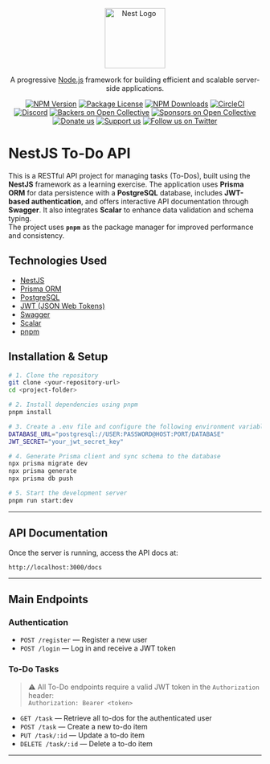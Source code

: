 <p align="center">
  <a href="http://nestjs.com/" target="blank"><img src="https://nestjs.com/img/logo-small.svg" width="120" alt="Nest Logo" /></a>
</p>

[circleci-image]: https://img.shields.io/circleci/build/github/nestjs/nest/master?token=abc123def456
[circleci-url]: https://circleci.com/gh/nestjs/nest

<p align="center">A progressive <a href="http://nodejs.org" target="_blank">Node.js</a> framework for building efficient and scalable server-side applications.</p>
<p align="center">
<a href="https://www.npmjs.com/~nestjscore" target="_blank"><img src="https://img.shields.io/npm/v/@nestjs/core.svg" alt="NPM Version" /></a>
<a href="https://www.npmjs.com/~nestjscore" target="_blank"><img src="https://img.shields.io/npm/l/@nestjs/core.svg" alt="Package License" /></a>
<a href="https://www.npmjs.com/~nestjscore" target="_blank"><img src="https://img.shields.io/npm/dm/@nestjs/common.svg" alt="NPM Downloads" /></a>
<a href="https://circleci.com/gh/nestjs/nest" target="_blank"><img src="https://img.shields.io/circleci/build/github/nestjs/nest/master" alt="CircleCI" /></a>
<a href="https://discord.gg/G7Qnnhy" target="_blank"><img src="https://img.shields.io/badge/discord-online-brightgreen.svg" alt="Discord"/></a>
<a href="https://opencollective.com/nest#backer" target="_blank"><img src="https://opencollective.com/nest/backers/badge.svg" alt="Backers on Open Collective" /></a>
<a href="https://opencollective.com/nest#sponsor" target="_blank"><img src="https://opencollective.com/nest/sponsors/badge.svg" alt="Sponsors on Open Collective" /></a>
<a href="https://paypal.me/kamilmysliwiec" target="_blank"><img src="https://img.shields.io/badge/Donate-PayPal-ff3f59.svg" alt="Donate us"/></a>
<a href="https://opencollective.com/nest#sponsor" target="_blank"><img src="https://img.shields.io/badge/Support%20us-Open%20Collective-41B883.svg" alt="Support us"></a>
<a href="https://twitter.com/nestframework" target="_blank"><img src="https://img.shields.io/twitter/follow/nestframework.svg?style=social&label=Follow" alt="Follow us on Twitter"></a>
</p>

# NestJS To-Do API

This is a RESTful API project for managing tasks (To-Dos), built using the **NestJS** framework as a learning exercise. The application uses **Prisma ORM** for data persistence with a **PostgreSQL** database, includes **JWT-based authentication**, and offers interactive API documentation through **Swagger**. It also integrates **Scalar** to enhance data validation and schema typing.  
The project uses **`pnpm`** as the package manager for improved performance and consistency.


## Technologies Used

- [NestJS](https://nestjs.com/)
- [Prisma ORM](https://www.prisma.io/)
- [PostgreSQL](https://www.postgresql.org/)
- [JWT (JSON Web Tokens)](https://jwt.io/)
- [Swagger](https://swagger.io/tools/swagger-ui/)
- [Scalar](https://scalar.com/)
- [pnpm](https://pnpm.io/)

## Installation & Setup

```bash
# 1. Clone the repository
git clone <your-repository-url>
cd <project-folder>

# 2. Install dependencies using pnpm
pnpm install

# 3. Create a .env file and configure the following environment variables
DATABASE_URL="postgresql://USER:PASSWORD@HOST:PORT/DATABASE"
JWT_SECRET="your_jwt_secret_key"

# 4. Generate Prisma client and sync schema to the database
npx prisma migrate dev
npx prisma generate
npx prisma db push

# 5. Start the development server
pnpm run start:dev
```

---

## API Documentation

Once the server is running, access the API docs at:

```
http://localhost:3000/docs
```

---

## Main Endpoints

### Authentication

- `POST /register` — Register a new user
- `POST /login` — Log in and receive a JWT token

### To-Do Tasks

> ⚠️ All To-Do endpoints require a valid JWT token in the `Authorization` header:  
> `Authorization: Bearer <token>`

- `GET /task` — Retrieve all to-dos for the authenticated user
- `POST /task` — Create a new to-do item
- `PUT /task/:id` — Update a to-do item
- `DELETE /task/:id` — Delete a to-do item

---
